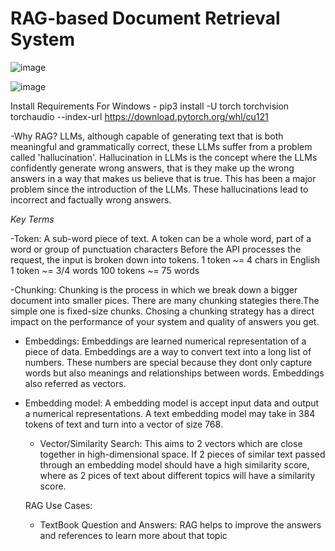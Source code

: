 # RAG-based Document Retrieval System

![image](https://github.com/Ohmdatazwld5/RAG-for-Document-Retrieval-System/assets/130119515/797e7a7a-a5b2-4192-9615-852e9e2f6279)

![image](https://github.com/Ohmdatazwld5/RAG-for-Document-Retrieval-System/assets/130119515/6d16d9f7-6fdd-42c8-8654-bd0c209992e3)

Install Requirements
For Windows - pip3 install -U torch torchvision torchaudio --index-url https://download.pytorch.org/whl/cu121

-Why RAG?
LLMs, although capable of generating text that is both meaningful and grammatically correct, these LLMs suffer from a problem called 'hallucination'. Hallucination in LLMs is the concept where the LLMs confidently generate wrong answers, that is they make up the wrong answers in a way that makes us believe that is true. This has been a major problem since the introduction of the LLMs. These hallucinations lead to incorrect and factually wrong answers.

*Key Terms*

-Token: A sub-word piece of text. A token can be a whole word, part of a word or group of punctuation characters
        Before the API processes the request, the input is broken down into tokens. 
        1 token ~= 4 chars in English
        1 token ~= 3/4 words
        100 tokens ~= 75 words
        
-Chunking:
Chunking is the process in which we break down a bigger document into smaller pices. There are many chunking stategies there.The simple one is fixed-size chunks. Chosing a chunking strategy has a direct impact on the performance of your system and quality of answers you get.

- Embeddings:
  Embeddings are learned numerical representation of a piece of data. Embeddings are a way to convert text into a long list of numbers. These numbers are special because they dont only capture words but also meanings and relationships between words. Embeddings also referred as vectors.

- Embedding model: A embedding model is accept input data and output a numerical representations. A text embedding model may take in 384 tokens
                   of text and turn into a vector of size 768.

  - Vector/Similarity Search: This aims to 2 vectors which are close together in high-dimensional space. If 2 pieces of similar text passed through
                              an embedding model should have a high similarity score, where as 2 pices of text about different topics will have a
                              similarity score.

  RAG Use Cases:
  - TextBook Question and Answers: RAG helps to improve the answers and references to learn more about that topic

                        
